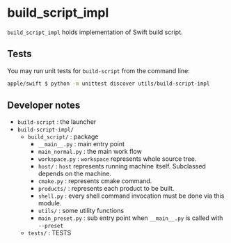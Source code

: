 # build_script_impl

`build_script_impl` holds implementation of Swift build script.

## Tests

You may run unit tests for `build-script` from the command line:

```sh
apple/swift $ python -m unittest discover utils/build-script-impl
```

## Developer notes

- `build-script` : the launcher
- `build-script-impl/`
  - `build_script/` : package
    - `__main__.py` : main entry point
    - `main_normal.py` : the main work flow
    - `workspace.py` : `workspace` represents whole source tree.
    - `host/` : `host` represents running machine itself. Subclassed depends on
      the machine.
    - `cmake.py` : represents cmake command.
    - `products/` : represents each product to be built.
    - `shell.py` : every shell command invocation must be done via this module.
    - `utils/` : some utility functions
    - `main_preset.py` : sub entry point when `__main__.py` is called with
      `--preset`
  - `tests/` : TESTS

